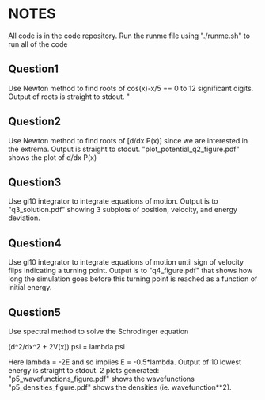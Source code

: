 # NOTES

All code is in the code repository. Run the runme file using "./runme.sh" to
run all of the code

## Question1

Use Newton method to find roots of cos(x)-x/5 == 0 to 12 significant digits. 
Output of roots is straight to stdout.
"

## Question2

Use Newton method to find roots of [d/dx P(x)] since we are interested in the
extrema.
Output is straight to stdout.
"plot_potential_q2_figure.pdf" shows the plot of d/dx P(x)

## Question3

Use gl10 integrator to integrate equations of motion.
Output is to "q3_solution.pdf" showing 3 subplots of position, velocity, and
energy deviation.

## Question4

Use gl10 integrator to integrate equations of motion until sign of velocity
flips indicating a turning point.
Output is to "q4_figure.pdf" that shows how long the simulation goes before 
this turning point is reached as a function of initial energy.

## Question5

Use spectral method to solve the Schrodinger equation 

(d^2/dx^2 + 2V(x)) psi = lambda psi

Here lambda = -2E and so implies E = -0.5*lambda. Output of 10 lowest energy
is straight to stdout. 2 plots generated: "p5_wavefunctions_figure.pdf" shows
the wavefunctions "p5_densities_figure.pdf" shows the densities (ie.
wavefunction**2).